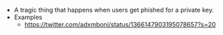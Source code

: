 - A tragic thing that happens when users get phished for a private key.
- Examples
    - https://twitter.com/adxmboni/status/1366147903195078657?s=20

